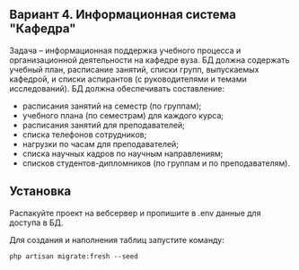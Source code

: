 ## Вариант 4. Информационная система "Кафедра"

Задача – информационная поддержка учебного процесса и организационной деятельности на кафедре вуза. БД должна содержать учебный план, расписание занятий, списки групп, выпускаемых кафедрой, и списки аспирантов (с руководителями и темами исследований). БД должна обеспечивать составление:
- расписания занятий на семестр (по группам);
- учебного плана (по семестрам) для каждого курса;
- расписания занятий для преподавателей;
- списка телефонов сотрудников;
- нагрузки по часам для преподавателей;
- списка научных кадров по научным направлениям;
- списков студентов-дипломников (по группам и по преподавателям).


## Установка

Распакуйте проект на вебсервер и пропишите в .env данные для доступа в БД.

Для создания и наполнения таблиц запустите команду:

```shell
php artisan migrate:fresh --seed
```
